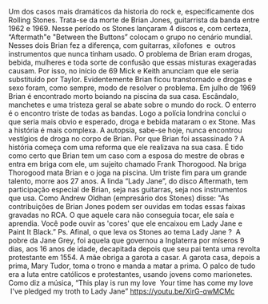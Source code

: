 
Um dos casos mais dramáticos da historia do rock e, especificamente dos Rolling Stones. Trata-se da morte de Brian Jones, guitarrista da banda entre 1962 e 1969. Nesse período os Stones lançaram 4 discos e, com certeza, “Aftermath"e "Between the Buttons” colocam o grupo no cenário mundial. Nesses dois Brian fez a diferença, com guitarras, xilofones  e  outros instrumentos que nunca tinham usado.  O problema de Brian eram drogas, bebida, mulheres e toda sorte de confusão que essas misturas exageradas causam. Por isso, no início de 69 Mick e Keith anunciam que ele seria substituído por Taylor. Evidentemente Brian ficou transtornado e drogas e sexo foram, como sempre, modo de resolver o problema. Em julho de 1969 Brian é encontrado morto boiando na piscina da sua casa.  Escândalo, manchetes e uma tristeza geral se abate sobre o mundo do rock. O enterro é o encontro triste de todas as bandas. Logo a polícia londrina conclui o que seria mais obvio e esperado, droga e bebida mataram o ex Stone. Mas a história é mais complexa. A autopsia, sabe-se hoje, nunca encontrou vestígios de droga no corpo de Brian. Por que Brian foi assassinado ? A história começa com uma reforma  que ele realizava na sua casa. É tido como certo que Brian tem um caso com  a esposa do mestre de obras e entra em briga com ele, um sujeito chamado Frank Thorogood. Na briga Thorogood mata Brian e o  joga na piscina. Um triste fim para um grande talento, morre aos 27 anos. A linda “Lady Jane”, do disco Aftermath,  tem participação especial de Brian, seja nas guitarras, seja nos instrumentos que usa. Como Andrew Oldhan (empresário dos Stones) disse: "As contribuições de Brian Jones podem ser ouvidas em todas essas faixas gravadas no RCA. O que aquele cara não conseguia tocar, ele saía e aprendia. Você pode ouvir as 'cores' que ele encaixou em Lady Jane e Paint It Black.”
Ps.  Afinal, o que leva os Stones ao tema Lady Jane ?  A pobre da Jane Grey, foi aquela que governou a Inglaterra por míseros 9 dias, aos 16 anos de idade, decapitada depois que seu pai tenta uma revolta protestante em 1554. A mãe obriga a garota  a casar. A garota casa, depois a prima, Mary Tudor, toma o trono e manda a  matar a prima. O palco de tudo era a luta entre católicos e protestantes, usando jovens como marionetes. Como diz a música, 
“This play is run my love
 Your time has come my love
 I've pledged my troth to Lady Jane”
https://youtu.be/XirG-qwMCMc
